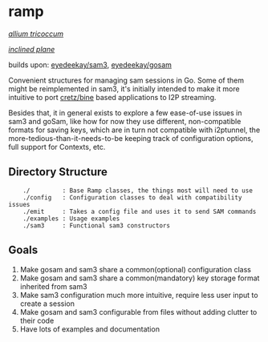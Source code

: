 ramp
====

*[allium tricoccum](https://en.wikipedia.org/wiki/Allium_tricoccum)*

*[inclined plane](https://en.wikipedia.org/wiki/Inclined_plane)*

builds upon: [eyedeekay/sam3](https://github.com/eyedeekay/sam3), [eyedeekay/gosam](https://github.com/eyedeekay/gosam)

Convenient structures for managing sam sessions in Go. Some of them might be
reimplemented in sam3, it's initially intended to make it more intuitive to port
[cretz/bine](https://github.com/cretz/bine) based applications to I2P streaming.

Besides that, it in general exists to explore a few ease-of-use issues in sam3
and goSam, like how for now they use different, non-compatible formats for
saving keys, which are in turn not compatible with i2ptunnel, the
more-tedious-than-it-needs-to-be keeping track of configuration options, full
support for Contexts, etc.

Directory Structure
-------------------

        ./         : Base Ramp classes, the things most will need to use
        ./config   : Configuration classes to deal with compatibility issues
        ./emit     : Takes a config file and uses it to send SAM commands
        ./examples : Usage examples
        ./sam3     : Functional sam3 constructors

Goals
-----

  1. Make gosam and sam3 share a common(optional) configuration class
  2. Make gosam and sam3 share a common(mandatory) key storage format inherited
    from sam3
  3. Make sam3 configuration much more intuitive, require less user input to
    create a session
  4. Make gosam and sam3 configurable from files without adding clutter to their
    code
  5. Have lots of examples and documentation
